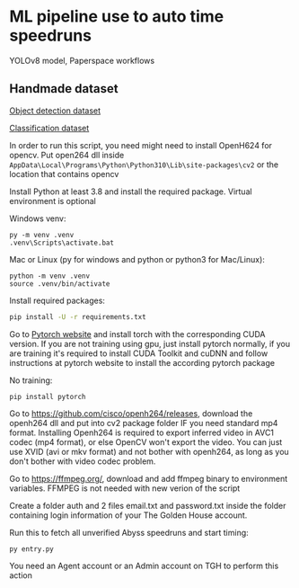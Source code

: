 # ML pipeline use to auto time speedruns
YOLOv8 model, Paperspace workflows
## Handmade dataset
[Object detection dataset](https://universe.roboflow.com/auto-time/autotime)

[Classification dataset](https://universe.roboflow.com/auto-time/auto-time-classify)

In order to run this script, you need might need to install OpenH624 for opencv. Put open264 dll inside 
`AppData\Local\Programs\Python\Python310\Lib\site-packages\cv2` or the location that contains opencv

Install Python at least 3.8 and install the required package. Virtual environment is optional

Windows venv:
```
py -m venv .venv
.venv\Scripts\activate.bat
```
Mac or Linux (py for windows and python or python3 for Mac/Linux):
```
python -m venv .venv
source .venv/bin/activate
```
Install required packages:
```cmd
pip install -U -r requirements.txt
```
Go to [Pytorch website](https://pytorch.org/get-started/locally/) and install torch with the corresponding CUDA version. If you are not training using gpu, just install pytorch normally, if you are training it's required to install CUDA Toolkit and cuDNN and follow instructions at pytorch website to install the according pytorch package

No training:
```
pip install pytorch
```


Go to https://github.com/cisco/openh264/releases, download the openh264 dll and put into cv2 package folder IF you need standard mp4 format. Installing Openh264 is required to export inferred video in AVC1 codec (mp4 format), or else OpenCV won't export the video. You can just use XVID (avi or mkv format) and not bother with openh264, as long as you don't bother with video codec problem.

Go to https://ffmpeg.org/, download and add ffmpeg binary to environment variables. FFMPEG is not needed with new verion of the script

Create a folder auth and 2 files email.txt and password.txt inside the folder containing login information of your The Golden House account.

Run this to fetch all unverified Abyss speedruns and start timing:
```
py entry.py
```

You need an Agent account or an Admin account on TGH to perform this action
